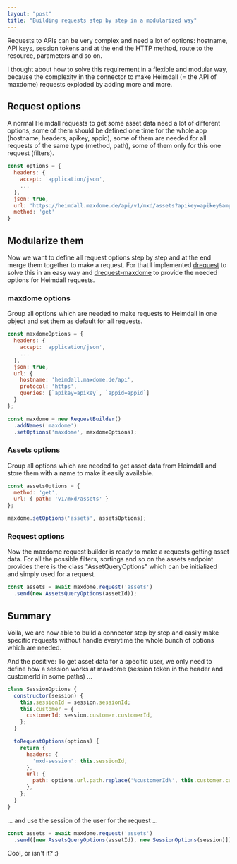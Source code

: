 ```yaml
---
layout: "post"
title: "Building requests step by step in a modularized way"
---
```


Requests to APIs can be very complex and need a lot of options: hostname, API keys, session tokens and at the end the HTTP method, route to the resource, parameters and so on.

<!--more-->

I thought about how to solve this requirement in a flexible and modular way, because the complexity in the connector to make Heimdall (= the API of maxdome) requests exploded by adding more and more.

## Request options

A normal Heimdall requests to get some asset data need a lot of different options, some of them should be defined one time for the whole app (hostname, headers, apikey, appid), some of them are needed for all requests of the same type (method, path), some of them only for this one request (filters).

```javascript
const options = {
  headers: {
    accept: 'application/json',
    ...
  },
  json: true,
  url: 'https://heimdall.maxdome.de/api/v1/mxd/assets?apikey=apikey&amp;appid=appid&amp;filter%5B%5D=assetId~1',
  method: 'get'
}
```

## Modularize them

Now we want to define all request options step by step and at the end merge them together to make a request. For that I implemented [drequest](https://github.com/dnode/drequest) to solve this in an easy way and [drequest-maxdome](https://github.com/dnode/drequest-maxdome) to provide the needed options for Heimdall requests.

### maxdome options

Group all options which are needed to make requests to Heimdall in one object and set them as default for all requests.

```javascript
const maxdomeOptions = {
  headers: {
    accept: 'application/json',
    ...
  },
  json: true,
  url: {
    hostname: 'heimdall.maxdome.de/api',
    protocol: 'https',
    queries: [`apikey=apikey`, `appid=appid`]
  }
};

const maxdome = new RequestBuilder()
  .addNames('maxdome')
  .setOptions('maxdome', maxdomeOptions);
```

### Assets options

Group all options which are needed to get asset data from Heimdall and store them with a name to make it easily available.

```javascript
const assetsOptions = {
  method: 'get',
  url: { path: 'v1/mxd/assets' }
};

maxdome.setOptions('assets', assetsOptions);
```

### Request options

Now the maxdome request builder is ready to make a requests getting asset data. For all the possible filters, sortings and so on the assets endpoint provides there is the class "AssetQueryOptions" which can be initialized and simply used for a request.

```javascript
const assets = await maxdome.request('assets')
  .send(new AssetsQueryOptions(assetId));
```

## Summary

Voila, we are now able to build a connector step by step and easily make specific requests without handle everytime the whole bunch of options which are needed.

And the positive: To get asset data for a specific user, we only need to define how a session works at maxdome (session token in the header and customerId in some paths) ...

```javascript
class SessionOptions {
  constructor(session) {
    this.sessionId = session.sessionId;
    this.customer = {
      customerId: session.customer.customerId,
    };
  }

  toRequestOptions(options) {
    return {
      headers: {
        'mxd-session': this.sessionId,
      },
      url: {
        path: options.url.path.replace('%customerId%', this.customer.customerId),
      },
    };
  }
}
```

... and use the session of the user for the request ...

```javascript
const assets = await maxdome.request('assets')
  .send([new AssetsQueryOptions(assetId), new SessionOptions(session)]);
```

Cool, or isn't it? :)
